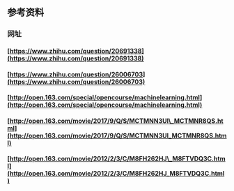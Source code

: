 ## 

## 参考资料

### 网址

#### [https://www.zhihu.com/question/20691338](https://www.zhihu.com/question/20691338)

#### [https://www.zhihu.com/question/26006703](https://www.zhihu.com/question/26006703)

#### [http://open.163.com/special/opencourse/machinelearning.html](http://open.163.com/special/opencourse/machinelearning.html)

#### [http://open.163.com/movie/2017/9/Q/S/MCTMNN3UI\_MCTMNR8QS.html](http://open.163.com/movie/2017/9/Q/S/MCTMNN3UI_MCTMNR8QS.html)

#### [http://open.163.com/movie/2012/2/3/C/M8FH262HJ\_M8FTVDQ3C.html](http://open.163.com/movie/2012/2/3/C/M8FH262HJ_M8FTVDQ3C.html)



